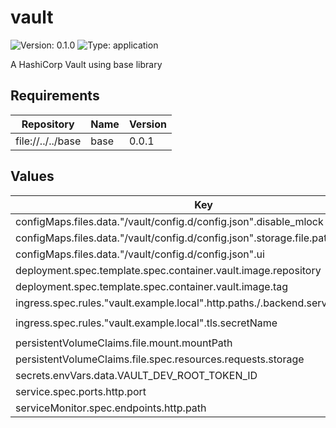 # vault

![Version: 0.1.0](https://img.shields.io/badge/Version-0.1.0-informational?style=flat-square) ![Type: application](https://img.shields.io/badge/Type-application-informational?style=flat-square)

A HashiCorp Vault using base library

## Requirements

| Repository | Name | Version |
|------------|------|---------|
| file://../../base | base | 0.0.1 |

## Values

| Key | Type | Default | Description |
|-----|------|---------|-------------|
| configMaps.files.data."/vault/config.d/config.json".disable_mlock | bool | `true` |  |
| configMaps.files.data."/vault/config.d/config.json".storage.file.path | string | `"/vault/file"` |  |
| configMaps.files.data."/vault/config.d/config.json".ui | bool | `true` |  |
| deployment.spec.template.spec.container.vault.image.repository | string | `"hashicorp/vault"` |  |
| deployment.spec.template.spec.container.vault.image.tag | string | `"1.20.2"` |  |
| ingress.spec.rules."vault.example.local".http.paths./.backend.service.port.name | string | `"http"` |  |
| ingress.spec.rules."vault.example.local".tls.secretName | string | `"vault-tls-secret"` |  |
| persistentVolumeClaims.file.mount.mountPath | string | `"/vault/file"` |  |
| persistentVolumeClaims.file.spec.resources.requests.storage | string | `"1Gi"` |  |
| secrets.envVars.data.VAULT_DEV_ROOT_TOKEN_ID | string | `"root"` |  |
| service.spec.ports.http.port | int | `8200` |  |
| serviceMonitor.spec.endpoints.http.path | string | `"/sys/metrics"` |  |

